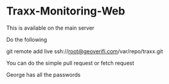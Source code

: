 # Traxx-Monitoring-Web
This is available on the main server

Do the following

git remote add live  ssh://root@geoverifi.com/var/repo/traxx.git

You can do the simple pull request or fetch request

George has all the passwords
